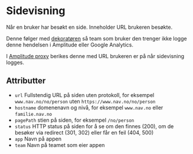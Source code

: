 # Sidevisning

Når en bruker har besøkt en side. Inneholder URL brukeren besøkte.

Denne følger med [dekoratøren](https://github.com/navikt/nav-dekoratoren) så team som bruker den trenger ikke logge denne hendelsen i Amplitude eller Google Analytics.

I [Amplitude proxy](https://github.com/navikt/amplitude-proxy) berikes denne med URL brukeren er på når sidevisning logges.

## Attributter

* `url` Fullstendig URL på siden uten protokoll, for eksempel `www.nav.no/no/person` uten `https://www.nav.no/no/person`
* `hostname` domenenavn og nivå, for eksempel  `www.nav.no` eller `familie.nav.no`
* `pagePath` stien på siden, for eksempel `/no/person` 
* `status` HTTP status på siden for å se om den finnes (200), om de besøker via redirect (301, 302) eller får en feil (404, 500)
* `app` Navn på appen
* `team` Navn på teamet som eier appen